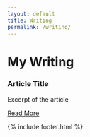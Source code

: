 ```yaml
---
layout: default
title: Writing
permalink: /writing/
---
```


<div class="post-content">
  <h1>My Writing</h1>
  
  <div class="writing-grid">
    <!-- Add your writing pieces here -->
    <div class="writing-piece">
      <h3>Article Title</h3>
      <p>Excerpt of the article</p>
      <a href="/writing/article-title/" class="read-more">Read More</a>
    </div>
  </div>
</div>

{% include footer.html %}

